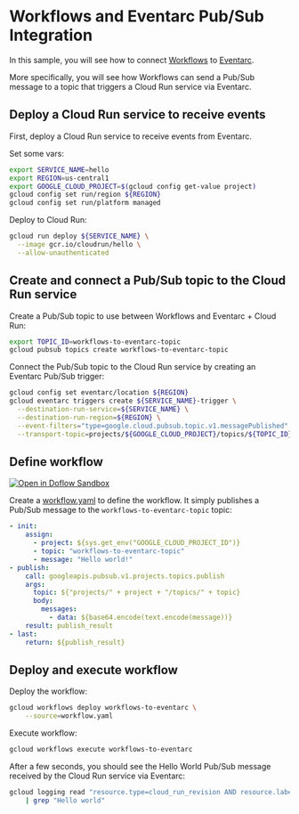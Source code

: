 # Workflows and Eventarc Pub/Sub Integration

In this sample, you will see how to connect
[Workflows](https://cloud.google.com/workflows/docs) to
[Eventarc](https://cloud.google.com/eventarc/docs).

More specifically, you will see how Workflows can send a Pub/Sub message to a
topic that triggers a Cloud Run service via Eventarc.

## Deploy a Cloud Run service to receive events

First, deploy a Cloud Run service to receive events from Eventarc.

Set some vars:

```sh
export SERVICE_NAME=hello
export REGION=us-central1
export GOOGLE_CLOUD_PROJECT=$(gcloud config get-value project)
gcloud config set run/region ${REGION}
gcloud config set run/platform managed
```

Deploy to Cloud Run:

```sh
gcloud run deploy ${SERVICE_NAME} \
  --image gcr.io/cloudrun/hello \
  --allow-unauthenticated
```

## Create and connect a Pub/Sub topic to the Cloud Run service

Create a Pub/Sub topic to use between Workflows and Eventarc + Cloud Run:

```sh
export TOPIC_ID=workflows-to-eventarc-topic
gcloud pubsub topics create workflows-to-eventarc-topic
```

Connect the Pub/Sub topic to the Cloud Run service by creating an Eventarc Pub/Sub
trigger:

```sh
gcloud config set eventarc/location ${REGION}
gcloud eventarc triggers create ${SERVICE_NAME}-trigger \
  --destination-run-service=${SERVICE_NAME} \
  --destination-run-region=${REGION} \
  --event-filters="type=google.cloud.pubsub.topic.v1.messagePublished" \
  --transport-topic=projects/${GOOGLE_CLOUD_PROJECT}/topics/${TOPIC_ID}
```

## Define workflow

[![Open in Doflow Sandbox](https://img.shields.io/badge/Open_in-Doflow_Sandbox-9747FF)](https://sandbox.doflow.io/https://github.com/GoogleCloudPlatform/workflows-demos/blob/master/workflows-eventarc-integration/workflows-pubsub/workflow.yaml)

Create a [workflow.yaml](workflow.yaml) to define the workflow. It simply
publishes a Pub/Sub message to the `workflows-to-eventarc-topic` topic:

```yaml
- init:
    assign:
      - project: ${sys.get_env("GOOGLE_CLOUD_PROJECT_ID")}
      - topic: "workflows-to-eventarc-topic"
      - message: "Hello world!"
- publish:
    call: googleapis.pubsub.v1.projects.topics.publish
    args:
      topic: ${"projects/" + project + "/topics/" + topic}
      body:
        messages:
          - data: ${base64.encode(text.encode(message))}
    result: publish_result
- last:
    return: ${publish_result}
```

## Deploy and execute workflow

Deploy the workflow:

```sh
gcloud workflows deploy workflows-to-eventarc \
    --source=workflow.yaml
```

Execute workflow:

```sh
gcloud workflows execute workflows-to-eventarc
```

After a few seconds, you should see the Hello World Pub/Sub message received by
the Cloud Run service via Eventarc:

```sh
gcloud logging read "resource.type=cloud_run_revision AND resource.labels.service_name=${SERVICE_NAME}" \
    | grep "Hello world"
```
